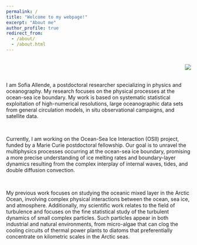 ```yaml
---
permalink: /
title: "Welcome to my webpage!"
excerpt: "About me"
author_profile: true
redirect_from: 
  - /about/
  - /about.html
---
```

<br>
<div>
<img src="/images/20220309_SeaIceGreenland_2.jpg" align='right' />
<br>
</div>
<div>
    <br>
    <p>
     I am Sofia Allende, a postdoctoral researcher specializing in physics and oceanography. My research focuses on the physical processes at the ocean-sea ice boundary. My work is based on systematic statistical exploitation of high-numerical resolutions, large oceanographic data sets from general circulation models, in situ observational campaigns, and satellite data.
    </p>
    <br>
    <p>
    Currently, I am working on the Ocean-Sea Ice Interaction (OSII) project, funded by a Marie Curie postdoctoral fellowship. Our goal is to unravel the multiphysics processes occurring at the ocean-sea ice boundary, promising a more precise understanding of ice melting rates and boundary-layer dynamics resulting from the complex interplay of internal waves, tides, and double diffusion convection.
    </p>
    <br>
    <p>
    My previous work focuses on studying the oceanic mixed layer in the Arctic Ocean, involving complex physical interactions between the ocean, sea ice, and atmosphere. Additionally, my scientific work relates to the field of turbulence and focuses on the fine statistical study of the turbulent dynamics of small complex particles. Such particles appear in both industrial and natural environments, from micro-algae that can clog the cooling circuits of thermal power plants to diatoms that preferentially concentrate on kilometric scales in the Arctic seas. 
    </p>
</div>
